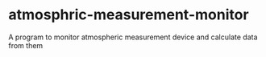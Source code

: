 # atmosphric-measurement-monitor
A program to monitor atmospheric measurement device and calculate data from them
